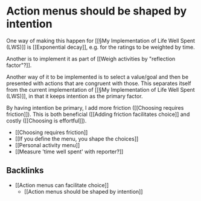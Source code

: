 # Action menus should be shaped by intention
One way of making this happen for [[§My Implementation of Life Well Spent (LWS)]] is [[Exponential decay]], e.g. for the ratings to be weighted by time.

Another is to implement it as part of [[Weigh activities by "reflection factor"?]].

Another way of it to be implemented is to select a value/goal and then be presented with actions that are congruent with those. This separates itself from the current implementation of [[§My Implementation of Life Well Spent (LWS)]], in that it keeps intention as the primary factor. 

By having intention be primary, I add more friction ([[Choosing requires friction]]). This is both beneficial ([[Adding friction facilitates choice]] and costly ([[Choosing is effortful]]).

* [[Choosing requires friction]]
* [[If you define the menu, you shape the choices]]
* [[Personal activity menu]] 
* [[Measure 'time well spent' with reporter?]]

## Backlinks
* [[Action menus can facilitate choice]]
	* [[Action menus should be shaped by intention]]

<!-- {BearID:E97E6BAB-4719-4D78-85D0-931470BEC6CD-30227-0000220A65983F74} -->
